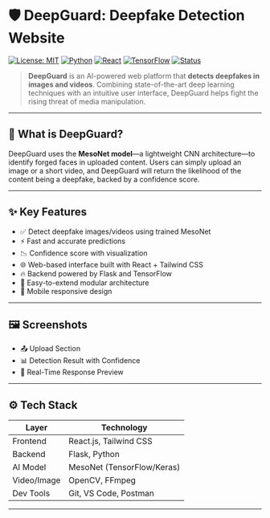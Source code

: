 # 🛡️ DeepGuard: Deepfake Detection Website

[![License: MIT](https://img.shields.io/badge/License-MIT-blue.svg)](LICENSE)
[![Python](https://img.shields.io/badge/Python-3.9-blue.svg)](https://www.python.org/)
[![React](https://img.shields.io/badge/Frontend-React-blue)](https://reactjs.org/)
[![TensorFlow](https://img.shields.io/badge/Model-TensorFlow-orange)](https://www.tensorflow.org/)
[![Status](https://img.shields.io/badge/status-active-success.svg)]()

> **DeepGuard** is an AI-powered web platform that **detects deepfakes in images and videos**. Combining state-of-the-art deep learning techniques with an intuitive user interface, DeepGuard helps fight the rising threat of media manipulation.

---

## 🧠 What is DeepGuard?

DeepGuard uses the **MesoNet model**—a lightweight CNN architecture—to identify forged faces in uploaded content. Users can simply upload an image or a short video, and DeepGuard will return the likelihood of the content being a deepfake, backed by a confidence score.

---

## ✨ Key Features

- ✅ Detect deepfake images/videos using trained MesoNet
- ⚡ Fast and accurate predictions
- 📉 Confidence score with visualization
- 🌐 Web-based interface built with React + Tailwind CSS
- 🔥 Backend powered by Flask and TensorFlow
- 🧩 Easy-to-extend modular architecture
- 📱 Mobile responsive design

---

## 🖼️ Screenshots

- 📤 Upload Section  
- 📊 Detection Result with Confidence  
- 🎯 Real-Time Response Preview  

---

## ⚙️ Tech Stack

| Layer        | Technology                        |
|--------------|------------------------------------|
| Frontend     | React.js, Tailwind CSS             |
| Backend      | Flask, Python                      |
| AI Model     | MesoNet (TensorFlow/Keras)         |
| Video/Image  | OpenCV, FFmpeg                     |
| Dev Tools    | Git, VS Code, Postman              |

---
